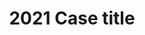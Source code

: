 ---
title: "2021 Case title"
images:
  - "image-1.jpg"
  - "image-2.jpg"
  - "image-3.jpg"
description: |
  "2021 A *description text for Case title* in a **beautiful** [markdown](https://quire.getty.edu/documentation/fundamentals/)."
---